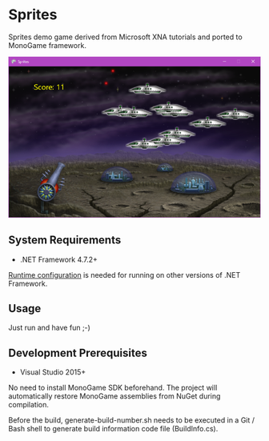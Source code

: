 # Sprites
Sprites demo game derived from Microsoft XNA tutorials and ported to MonoGame framework.

<p align="center">
  <img src="https://github.com/xlfdll/xlfdll.github.io/raw/master/images/projects/Sprites.png"
       alt="Sprites">
</p>

## System Requirements
* .NET Framework 4.7.2+

[Runtime configuration](https://docs.microsoft.com/en-us/dotnet/framework/migration-guide/how-to-configure-an-app-to-support-net-framework-4-or-4-5) is needed for running on other versions of .NET Framework.

## Usage
Just run and have fun ;-)

## Development Prerequisites
* Visual Studio 2015+

No need to install MonoGame SDK beforehand. The project will automatically restore MonoGame assemblies from NuGet during compilation.

Before the build, generate-build-number.sh needs to be executed in a Git / Bash shell to generate build information code file (BuildInfo.cs).
